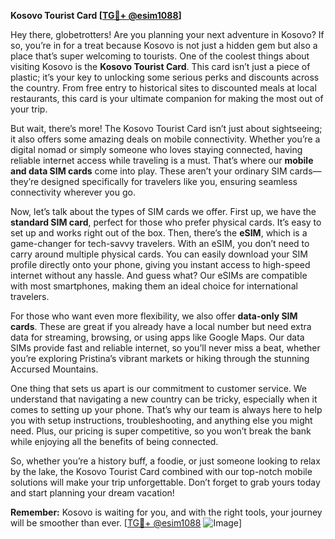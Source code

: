 **Kosovo Tourist Card [[TG💪+ @esim1088](https://t.me/s/esim1088)]**

Hey there, globetrotters! Are you planning your next adventure in Kosovo? If so, you’re in for a treat because Kosovo is not just a hidden gem but also a place that’s super welcoming to tourists. One of the coolest things about visiting Kosovo is the **Kosovo Tourist Card**. This card isn’t just a piece of plastic; it’s your key to unlocking some serious perks and discounts across the country. From free entry to historical sites to discounted meals at local restaurants, this card is your ultimate companion for making the most out of your trip.

But wait, there’s more! The Kosovo Tourist Card isn’t just about sightseeing; it also offers some amazing deals on mobile connectivity. Whether you’re a digital nomad or simply someone who loves staying connected, having reliable internet access while traveling is a must. That’s where our **mobile and data SIM cards** come into play. These aren’t your ordinary SIM cards—they’re designed specifically for travelers like you, ensuring seamless connectivity wherever you go.

Now, let’s talk about the types of SIM cards we offer. First up, we have the **standard SIM card**, perfect for those who prefer physical cards. It’s easy to set up and works right out of the box. Then, there’s the **eSIM**, which is a game-changer for tech-savvy travelers. With an eSIM, you don’t need to carry around multiple physical cards. You can easily download your SIM profile directly onto your phone, giving you instant access to high-speed internet without any hassle. And guess what? Our eSIMs are compatible with most smartphones, making them an ideal choice for international travelers.

For those who want even more flexibility, we also offer **data-only SIM cards**. These are great if you already have a local number but need extra data for streaming, browsing, or using apps like Google Maps. Our data SIMs provide fast and reliable internet, so you’ll never miss a beat, whether you’re exploring Pristina’s vibrant markets or hiking through the stunning Accursed Mountains.

One thing that sets us apart is our commitment to customer service. We understand that navigating a new country can be tricky, especially when it comes to setting up your phone. That’s why our team is always here to help you with setup instructions, troubleshooting, and anything else you might need. Plus, our pricing is super competitive, so you won’t break the bank while enjoying all the benefits of being connected.

So, whether you’re a history buff, a foodie, or just someone looking to relax by the lake, the Kosovo Tourist Card combined with our top-notch mobile solutions will make your trip unforgettable. Don’t forget to grab yours today and start planning your dream vacation!

**Remember:** Kosovo is waiting for you, and with the right tools, your journey will be smoother than ever. [[TG💪+ @esim1088](https://t.me/s/esim1088) ![Image](https://i.postimg.cc/Y0z9fWf4/image.png)]